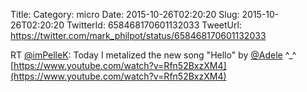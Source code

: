 Title: 
Category: micro
Date: 2015-10-26T02:20:20
Slug: 2015-10-26T02:20:20
TwitterId: 658468170601132033
TweetUrl: https://twitter.com/mark_philpot/status/658468170601132033

RT [@imPelleK](https://twitter.com/imPelleK): Today I metalized the new song "Hello" by [@Adele](https://twitter.com/Adele) ^_^ [https://www.youtube.com/watch?v=Rfn52BxzXM4](https://www.youtube.com/watch?v=Rfn52BxzXM4)